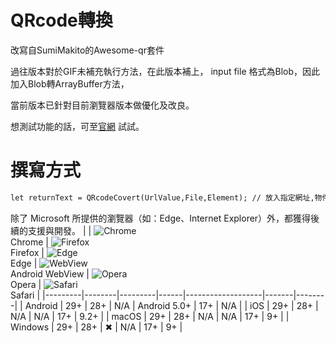 # QRcode轉換
改寫自SumiMakito的Awesome-qr套件

過往版本對於GIF未補充執行方法，在此版本補上，
input file 格式為Blob，因此加入Blob轉ArrayBuffer方法，

當前版本已針對目前瀏覽器版本做優化及改良。

想測試功能的話，可至<a href="https://akakaze.idv.tw/WebCoding/">官網</a> 試試。

# 撰寫方式
```html
let returnText = QRcodeCovert(UrlValue,File,Element); // 放入指定網址,物件,指定Element即可執行
```

除了 Microsoft 所提供的瀏覽器（如：Edge、Internet Explorer）外，都獲得後續的支援與開發。
|         | ![Chrome](https://raw.githubusercontent.com/alrra/browser-logos/master/src/chrome/chrome_64x64.png)<br>Chrome | ![Firefox](https://raw.githubusercontent.com/alrra/browser-logos/master/src/firefox/firefox_64x64.png)<br>Firefox | ![Edge](https://raw.githubusercontent.com/alrra/browser-logos/master/src/edge/edge_64x64.png)<br>Edge | ![WebView](https://raw.githubusercontent.com/alrra/browser-logos/master/src/android-webview-beta/android-webview-beta_64x64.png)<br>Android WebView | ![Opera](https://raw.githubusercontent.com/alrra/browser-logos/master/src/opera/opera_64x64.png)<br>Opera | ![Safari](https://raw.githubusercontent.com/alrra/browser-logos/master/src/safari/safari_64x64.png)<br>Safari |
|---------|--------|---------|------|-------------------|-------|--------|
| Android | 29+    | 28+     | N/A  | Android 5.0+      | 17+   | N/A    |
| iOS     | 29+    | 28+     | N/A  | N/A               | 17+   | 9.2+   |
| macOS   | 29+    | 28+     | N/A  | N/A               | 17+   | 9+     |
| Windows | 29+    | 28+     | ✖    | N/A               | 17+   | 9+     |
